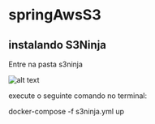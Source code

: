 # springAwsS3

## instalando S3Ninja

Entre na pasta s3ninja

![alt text](https://i.imgur.com/cIGtLXQ.png)

execute o seguinte comando no terminal:

docker-compose -f s3ninja.yml up
